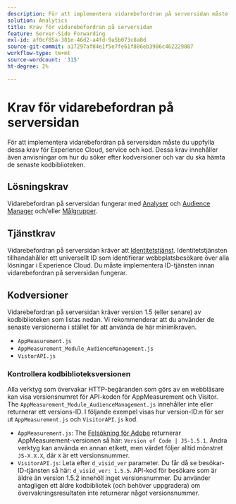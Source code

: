 ```yaml
---
description: För att implementera vidarebefordran på serversidan måste du uppfylla dessa krav för Experience Cloud, service och kod. Dessa krav innehåller även anvisningar om hur du söker efter kodversioner och var du ska hämta de senaste kodbiblioteken.
solution: Analytics
title: Krav för vidarebefordran på serversidan
feature: Server-Side Forwarding
exl-id: af0cf85a-381e-46d2-a4fd-9a5b073c8a8d
source-git-commit: a17297af84e1f5e7fe61f886eb3906c462229087
workflow-type: tm+mt
source-wordcount: '315'
ht-degree: 2%

---
```


# Krav för vidarebefordran på serversidan

För att implementera vidarebefordran på serversidan måste du uppfylla dessa krav för Experience Cloud, service och kod. Dessa krav innehåller även anvisningar om hur du söker efter kodversioner och var du ska hämta de senaste kodbiblioteken.

## Lösningskrav

Vidarebefordran på serversidan fungerar med [Analyser](https://www.adobe.com/data-analytics-cloud/analytics.html) och [Audience Manager](https://www.adobe.com/data-analytics-cloud/audience-manager.html) och/eller [Målgrupper](https://experienceleague.adobe.com/docs/core-services/interface/audiences/audience-library.html).

## Tjänstkrav

Vidarebefordran på serversidan kräver att [Identitetstjänst](https://experienceleague.adobe.com/docs/id-service/using/home.html). Identitetstjänsten tillhandahåller ett universellt ID som identifierar webbplatsbesökare över alla lösningar i Experience Cloud. Du måste implementera ID-tjänsten innan vidarebefordran på serversidan fungerar.

## Kodversioner

Vidarebefordran på serversidan kräver version 1.5 (eller senare) av kodbiblioteken som listas nedan. Vi rekommenderar att du använder de senaste versionerna i stället för att använda de här minimikraven.

* `AppMeasurement.js`
* `AppMeasurement_Module_AudienceManagement.js`
* `VistorAPI.js`

### Kontrollera kodbiblioteksversionen

Alla verktyg som övervakar HTTP-begäranden som görs av en webbläsare kan visa versionsnumret för API-koden för AppMeasurement och Visitor. The `AppMeasurement_Module_AudienceManagement.js` innehåller inte eller returnerar ett versions-ID. I följande exempel visas hur version-ID:n för ser ut `AppMeasurement.js` och `VisitorAPI.js` kod.

* `AppMeasurement.js`: The [Felsökning för Adobe](https://experienceleague.adobe.com/docs/analytics/implementation/validate/debugger.html) returnerar AppMeasurement-versionen så här: `Version of Code | JS-1.5.1`. Andra verktyg kan använda en annan etikett, men värdet följer alltid mönstret `JS-X.X.X`, där `X` är ett versionsnummer.
* `VisitorAPI.js`: Leta efter `d_visid_ver` parameter. Du får då se besökar-ID-tjänsten så här: `d_visid_ver: 1.5.5`. API-kod för besökare som är äldre än version 1.5.2 innehöll inget versionsnummer. Du använder antagligen ett äldre kodbibliotek (och behöver uppgradera) om övervakningsresultaten inte returnerar något versionsnummer.

